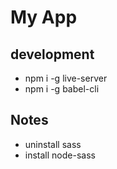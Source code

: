 # My App

## development
<!-- - npm install -g yarn -->
- npm i -g live-server
- npm i -g babel-cli

## Notes
- uninstall sass
- install node-sass
